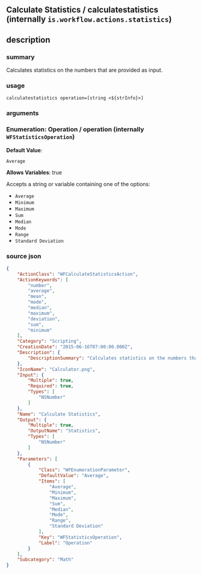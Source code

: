
## Calculate Statistics / calculatestatistics (internally `is.workflow.actions.statistics`)



## description
### summary
Calculates statistics on the numbers that are provided as input.


### usage
`calculatestatistics operation=[string <${strInfo}>]`

### arguments
### Enumeration: Operation / operation (internally `WFStatisticsOperation`)
**Default Value**:
```
Average
```
**Allows Variables**: true



Accepts a string 
or variable
containing one of the options:

- `Average`
- `Minimum`
- `Maximum`
- `Sum`
- `Median`
- `Mode`
- `Range`
- `Standard Deviation`

### source json

```json
{
	"ActionClass": "WFCalculateStatisticsAction",
	"ActionKeywords": [
		"number",
		"average",
		"mean",
		"mode",
		"median",
		"maximum",
		"deviation",
		"sum",
		"minimum"
	],
	"Category": "Scripting",
	"CreationDate": "2015-06-16T07:00:00.000Z",
	"Description": {
		"DescriptionSummary": "Calculates statistics on the numbers that are provided as input."
	},
	"IconName": "Calculator.png",
	"Input": {
		"Multiple": true,
		"Required": true,
		"Types": [
			"NSNumber"
		]
	},
	"Name": "Calculate Statistics",
	"Output": {
		"Multiple": true,
		"OutputName": "Statistics",
		"Types": [
			"NSNumber"
		]
	},
	"Parameters": [
		{
			"Class": "WFEnumerationParameter",
			"DefaultValue": "Average",
			"Items": [
				"Average",
				"Minimum",
				"Maximum",
				"Sum",
				"Median",
				"Mode",
				"Range",
				"Standard Deviation"
			],
			"Key": "WFStatisticsOperation",
			"Label": "Operation"
		}
	],
	"Subcategory": "Math"
}
```
